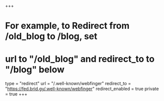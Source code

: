 +++
# For example, to Redirect from /old_blog to /blog, set 
# url to "/old_blog" and redirect_to to "/blog" below
type = "redirect"
url = "/.well-known/webfinger"
redirect_to = "https://fed.brid.gy/.well-known/webfinger"
redirect_enabled = true
private = true
+++